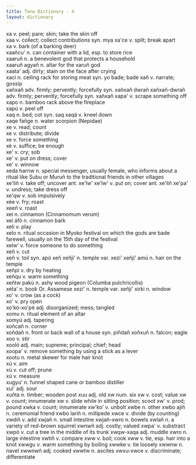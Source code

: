 ```yaml
---
title: Tanw Dictionary - X
layout: dictionary
---
```


xa	v.	peel; pare; skin; take the skin off		
xaa	v.	collect; collect contributions	syn.	mya
xa'ce	v.	split; break apart		
xa	v.	bark (of a barking deer)		
xaañcu'	n.	can container with a lid, esp. to store rice		
xaaruñ	n.	a benevolent god that protects a household		
xaaruñ agyañ	n.	altar for the xaruñ god		
xaata'	adj.	dirty; stain on the face after crying		
xaci	n.	ceiling rack for storing meat	syn.	yo bade; bade
xañ	v.	narrate; gossip		
xañxañ	adv.	firmly; pervently; forcefully	syn.	xañxañ dwrañ
xañxañ-dwrañ	adv.	firmly; pervently; forcefully	syn.	xañxañ
xapa'	v.	scrape something off		
xapo	n.	bamboo rack above the fireplace		
xapú	v.	peel off		
xaq	n.	bed; cot	syn.	saq
xaqá	v.	kneel down		
xaqe fañge	n.	water scorpion (Nepidae)		
xe	v.	read; count		
xe	v.	distribute; divide		
xe	v.	force something		
xè	v.	suffice; be enough		
xe'	v.	cry; sob		
xe'	v.	put on dress; cover		
xe'	v.	winnow		
xeda harnw	n.	special messenger, usually female, who informs about a ritual like Subu or Muruñ to the traditional friends in other villages		
xe'liñ	v.	take off; uncover	ant.	xe'lw'
xe'lw'	v.	put on; cover	ant.	xe'liñ
xe'pa'	v.	undress; take dress off		
xe'qw	v.	sob impulsively		
xée	v.	fry; roast		
xeeñ	v.	roast		
xei	n.	cinnamon (Cinnamomum verum)		
xei áfò	n.	cinnamon bark		
xeli	v.	play		
xelo	n.	ritual occasion in Myoko festival on which the gods are bade farewell, usually on the 15th day of the festival		
xelw'	v.	force someone to do something		
xeñ	v.	cut		
xeñ	v.	toil	syn.	apó xeñ
xeñji'	n.	temple	var.	xezi'
xeñji' amú	n.	hair on the temple		
xeñpi	v.	dry by heating		
xeñqu	v.	warm something		
xeñtw pakù	n.	ashy wood pigeon (Columba pulchricollis)		
xeta'	n.	book	Or.	Assamese
xezi'	n.	temple	var.	xeñji'
xirki	n.	window		
xo'	v.	crow (as a cock)		
xo'	v.	pry open		
xo'kó-xo'pè	adj.	disorganized; mess; tangled		
xomu	n.	ritual element of an altar		
xomyú	adj.	tapering		
xoñcañ	n.	corner		
xoñdañ	n.	front or back wall of a house	syn.	piñdañ
xoñxuñ	n.	falcon; eagle		
xoo	v.	stir		
xooló	adj.	main; supreme; principal; chief; head		
xoopa'	v.	remove something by using a stick as a lever		
xootu	n.	metal skewer for male hair knot		
xú	v.	aim		
xú	v.	cut off; prune		
xú	v.	measure		
xugyu'	n.	funnel shaped cane or bamboo distiller		
xui'	adj.	sour		
xuñta	n.	timber; wooden post
xuu	adj.	old
xw	num.	six
xw	v.	cost; value
xw	v.	count; innumerate
xw	v.	slide while in sitting position; scoot
xw'	v.	prod; pound
xwka	v.	count; innumerate
xw'ko'	v.	unbolt
xwbe	n.	other
xwbo ajiñ	n.	ceremonial friend
xwbo lariñ	n.	millipede
xwce	v.	divide (by counting)
xwdiñ	v.	add
xwjañ	n.	small intestine
xwjañ-xwro	n.	bowels
xwlañ	n.	a variety of red-brown squirrel
xwnwñ	adj.	costly; valued
xwpa'	v.	substract
xwpó	v.	cut a tree in the middle of its trunk
xwqw-xaqa	adj.	muddle
xwro	n.	large intestine
xwtiñ	v.	compare
xww	v.	boil; cook
xww	v.	tie, esp. hair into a knot
xwwgu	v.	warm something by boiling
xwwke	v.	tie loosely
xwwnw	n.	navel
xwwnwñ	adj.	cooked
xwwtw	n.	ascites
xwxu-xwce	v.	discriminate; differentiate
